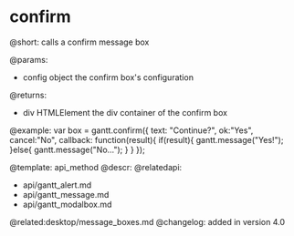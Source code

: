 confirm
=============

@short:
	calls a confirm message box

@params:

- config		object			the confirm box's configuration


@returns:

- div			HTMLElement		the div container of the confirm box

@example:
var box = gantt.confirm({
    text: "Continue?",
    ok:"Yes", 
    cancel:"No",
    callback: function(result){
        if(result){
            gantt.message("Yes!");
        }else{
            gantt.message("No...");
        }
    }
});

@template:	api_method
@descr:
@relatedapi:
- api/gantt_alert.md
- api/gantt_message.md
- api/gantt_modalbox.md

@related:desktop/message_boxes.md
@changelog:
added in version 4.0